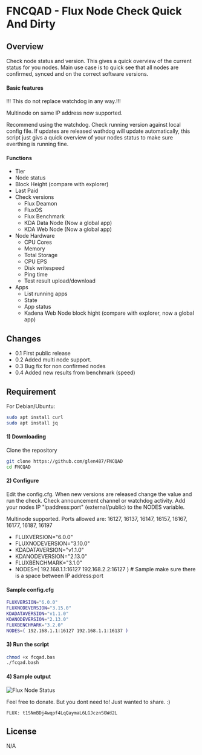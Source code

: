 # FNCQAD - Flux Node Check Quick And Dirty

## Overview
Check node status and version. This gives a quick overview of the current status for you nodes. Main use case is to quick see that all nodes are confirmed, synced and on the correct software versions. 

#### Basic features
!!! This do not replace watchdog in any way.!!!

Multinode on same IP address now supported.

Recommend using the watchdog.
Check running version against local config file. 
If updates are released wathdog will update automatically, this script just givs a quick overview of your nodes status to make sure everthing is running fine.


#### Functions
* Tier
* Node status
* Block Height (compare with explorer)
* Last Paid
* Check versions
  * Flux Deamon
  * FluxOS 
  * Flux Benchmark
  * KDA Data Node (Now a global app)
  * KDA Web Node (Now a global app)
* Node Hardware
  * CPU Cores
  * Memory
  * Total Storage
  * CPU EPS
  * Disk writespeed
  * Ping time
  * Test result upload/download
* Apps
  * List running apps 
  * State
  * App status
  * Kadena Web Node block hight (compare with explorer, now a global app)


## Changes

* 0.1 First public release
* 0.2 Added multi node support.
* 0.3 Bug fix for non confirmed nodes
* 0.4 Added new results from benchmark (speed)

## Requirement 

For Debian/Ubuntu:

```bash
sudo apt install curl
sudo apt install jq
```

#### 1) Downloading

Clone the repository

```bash
git clone https://github.com/glen487/FNCQAD
cd FNCQAD
```

#### 2) Configure
Edit the config.cfg.
When new versions are released change the value and run the check. 
Check announcement channel or watchdog activity.
Add your nodes IP "ipaddress:port" (external/public) to the NODES variable.

Multinode supported.
Ports allowed are: 16127, 16137, 16147, 16157, 16167, 16177, 16187, 16197

* FLUXVERSION="6.0.0"
* FLUXNODEVERSION="3.10.0"
* KDADATAVERSION="v1.1.0"
* KDANODEVERSION="2.13.0"
* FLUXBENCHMARK="3.1.0"
* NODES=( 192.168.1.1:16127 192.168.2.2:16127 ) # Sample make sure there is a space between IP address:port


#### Sample config.cfg

```bash
FLUXVERSION="6.0.0"
FLUXNODEVERSION="3.15.0"
KDADATAVERSION="v1.1.0"
KDANODEVERSION="2.13.0"
FLUXBENCHMARK="3.2.0"
NODES=( 192.168.1.1:16127 192.168.1.1:16137 )
```

#### 3) Run the script

```bash
chmod +x fcqad.bas
./fcqad.bash
```

#### 4) Sample output

![Flux Node Status](https://github.com/glen487/FNCQAD/blob/main/nodes.PNG)

Feel free to donate. But you dont need to! Just wanted to share. :)
```
FLUX: t1SNmBDj4wqpf4LqQaymaL6LGJcznSGWd2L  
```

License
-------
N/A
